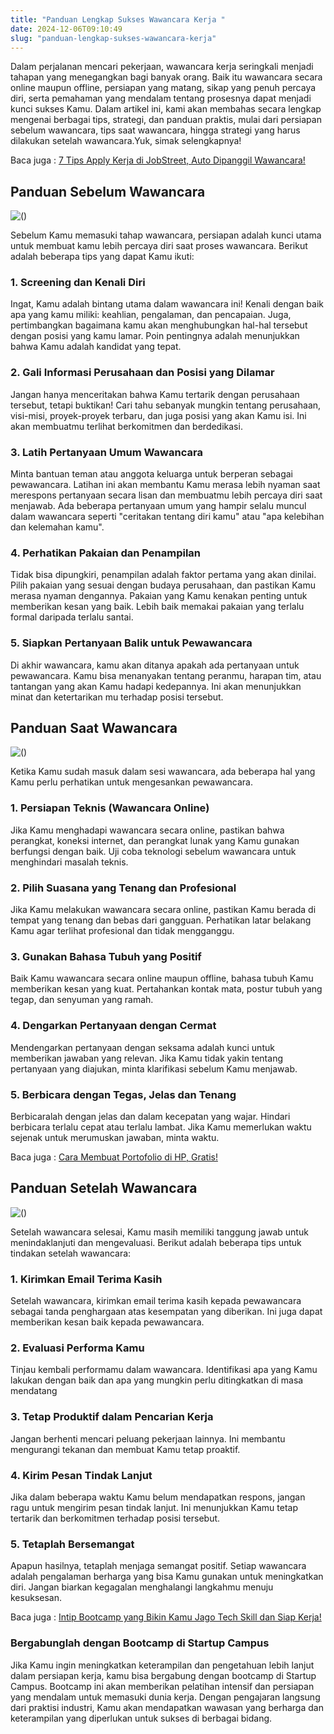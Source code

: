 ```yaml
---
title: "Panduan Lengkap Sukses Wawancara Kerja "
date: 2024-12-06T09:10:49
slug: "panduan-lengkap-sukses-wawancara-kerja"
---
```

Dalam perjalanan mencari pekerjaan, wawancara kerja seringkali menjadi tahapan yang menegangkan bagi banyak orang. Baik itu wawancara secara online maupun offline, persiapan yang matang, sikap yang penuh percaya diri, serta pemahaman yang mendalam tentang prosesnya dapat menjadi kunci sukses Kamu. Dalam artikel ini, kami akan membahas secara lengkap mengenai berbagai tips, strategi, dan panduan praktis, mulai dari persiapan sebelum wawancara, tips saat wawancara, hingga strategi yang harus dilakukan setelah wawancara.Yuk, simak selengkapnya!

Baca juga : [7 Tips Apply Kerja di JobStreet, Auto Dipanggil Wawancara!](https://www.startupcampus.id/blog/7-tips-apply-kerja-di-jobstreet-auto-dipanggil-wawancara/?_gl=1*nigora*_ga*MTk0ODIyMjA0Ni4xNjY1NDY4MTQ5*_ga_3G9FB2PL4B*MTY5MzI2MzAzNy4xNC4wLjE2OTMyNjMwMzcuMC4wLjA.*_ga_S5WKMBQ8R2*MTY5MzI2MzAzOC4xMy4wLjE2OTMyNjMwMzguMC4wLjA.&_ga=2.73768530.197464934.1693263038-1948222046.1665468149)

## Panduan Sebelum Wawancara 

![()](https://lh3.googleusercontent.com/nNdxyOOhNeCiBPKALKjc9V9E1fk2xD_8H3yk9g_lzG1at3H3q09eXrYxJGNQwX8BcCypGnDqTapVG1zJ6OXJQRez6zyLB3srOwUffrLB8-sSsILuyZup-GKJ4MCJtzg-6ksD53_xYrVeLsUhrQkUhds)

Sebelum Kamu memasuki tahap wawancara, persiapan adalah kunci utama untuk membuat kamu lebih percaya diri saat proses wawancara. Berikut adalah beberapa tips yang dapat Kamu ikuti:

### 1. Screening dan Kenali Diri

Ingat, Kamu adalah bintang utama dalam wawancara ini! Kenali dengan baik apa yang kamu miliki: keahlian, pengalaman, dan pencapaian. Juga, pertimbangkan bagaimana kamu akan menghubungkan hal-hal tersebut dengan posisi yang kamu lamar. Poin pentingnya adalah menunjukkan bahwa Kamu adalah kandidat yang tepat.

### 2. Gali Informasi Perusahaan dan Posisi yang Dilamar

Jangan hanya menceritakan bahwa Kamu tertarik dengan perusahaan tersebut, tetapi buktikan! Cari tahu sebanyak mungkin tentang perusahaan, visi-misi, proyek-proyek terbaru, dan juga posisi yang akan Kamu isi. Ini akan membuatmu terlihat berkomitmen dan berdedikasi.

### 3. Latih Pertanyaan Umum Wawancara

Minta bantuan teman atau anggota keluarga untuk berperan sebagai pewawancara. Latihan ini akan membantu Kamu merasa lebih nyaman saat merespons pertanyaan secara lisan dan membuatmu lebih percaya diri saat menjawab. Ada beberapa pertanyaan umum yang hampir selalu muncul dalam wawancara seperti "ceritakan tentang diri kamu" atau "apa kelebihan dan kelemahan kamu". 

### 4. Perhatikan Pakaian dan Penampilan

Tidak bisa dipungkiri, penampilan adalah faktor pertama yang akan dinilai. Pilih pakaian yang sesuai dengan budaya perusahaan, dan pastikan Kamu merasa nyaman dengannya. Pakaian yang Kamu kenakan penting untuk memberikan kesan yang baik. Lebih baik memakai pakaian yang terlalu formal daripada terlalu santai.

### 5. Siapkan Pertanyaan Balik untuk Pewawancara

Di akhir wawancara, kamu akan ditanya apakah ada pertanyaan untuk pewawancara. Kamu bisa menanyakan tentang peranmu, harapan tim, atau tantangan yang akan Kamu hadapi kedepannya. Ini akan menunjukkan minat dan ketertarikan mu terhadap posisi tersebut.

## Panduan Saat Wawancara

![()](https://lh4.googleusercontent.com/_1CAVEtZcbGRyCZmUM1-sAIXKyIDRUWniAgt4akwCpGPq50LNfBu1NuWcOnCk7iu8NshTaH2Gz83Md10k3yY8xxP3Xj5aSICCjjZHE_Hf9S8UivunGjAYPP0aQ4nk1x9AeIMM0tPUWVb7Vh2qxZPT04)

Ketika Kamu sudah masuk dalam sesi wawancara, ada beberapa hal yang Kamu perlu perhatikan untuk mengesankan pewawancara.

### 1. Persiapan Teknis (Wawancara Online)

Jika Kamu menghadapi wawancara secara online, pastikan bahwa perangkat, koneksi internet, dan perangkat lunak yang Kamu gunakan berfungsi dengan baik. Uji coba teknologi sebelum wawancara untuk menghindari masalah teknis.

### 2. Pilih Suasana yang Tenang dan Profesional

Jika Kamu melakukan wawancara secara online, pastikan Kamu berada di tempat yang tenang dan bebas dari gangguan. Perhatikan latar belakang Kamu agar terlihat profesional dan tidak mengganggu.

### 3. Gunakan Bahasa Tubuh yang Positif

Baik Kamu wawancara secara online maupun offline, bahasa tubuh Kamu memberikan kesan yang kuat. Pertahankan kontak mata, postur tubuh yang tegap, dan senyuman yang ramah.

### 4. Dengarkan Pertanyaan dengan Cermat

Mendengarkan pertanyaan dengan seksama adalah kunci untuk memberikan jawaban yang relevan. Jika Kamu tidak yakin tentang pertanyaan yang diajukan, minta klarifikasi sebelum Kamu menjawab.

### 5. Berbicara dengan Tegas, Jelas dan Tenang

Berbicaralah dengan jelas dan dalam kecepatan yang wajar. Hindari berbicara terlalu cepat atau terlalu lambat. Jika Kamu memerlukan waktu sejenak untuk merumuskan jawaban, minta waktu.

Baca juga : [Cara Membuat Portofolio di HP, Gratis!](https://www.startupcampus.id/blog/cara-membuat-portofolio-di-hp-gratis/?_gl=1*nigora*_ga*MTk0ODIyMjA0Ni4xNjY1NDY4MTQ5*_ga_3G9FB2PL4B*MTY5MzI2MzAzNy4xNC4wLjE2OTMyNjMwMzcuMC4wLjA.*_ga_S5WKMBQ8R2*MTY5MzI2MzAzOC4xMy4wLjE2OTMyNjMwMzguMC4wLjA.&_ga=2.73768530.197464934.1693263038-1948222046.1665468149)

## Panduan Setelah Wawancara

![()](https://lh5.googleusercontent.com/pzv3T8NiqUNA__Xo-5k6MVg-7vN7rpX_mAjYk6q5HrQHkrN_mxaPRz7vBOPCQHf6DAQdK_5bsRP99dGHpYJnBfaNCF-FmLcKGhFS5rSk4lwuovVrLkGe5_wB-EspywlX9hGrjcXL2aKucDzpG9B_RXw)

Setelah wawancara selesai, Kamu masih memiliki tanggung jawab untuk menindaklanjuti dan mengevaluasi. Berikut adalah beberapa tips untuk tindakan setelah wawancara:

### 1. Kirimkan Email Terima Kasih

Setelah wawancara, kirimkan email terima kasih kepada pewawancara sebagai tanda penghargaan atas kesempatan yang diberikan. Ini juga dapat memberikan kesan baik kepada pewawancara.

### 2. Evaluasi Performa Kamu

Tinjau kembali performamu dalam wawancara. Identifikasi apa yang Kamu lakukan dengan baik dan apa yang mungkin perlu ditingkatkan di masa mendatang

### 3. Tetap Produktif dalam Pencarian Kerja

Jangan berhenti mencari peluang pekerjaan lainnya. Ini membantu mengurangi tekanan dan membuat Kamu tetap proaktif. 

### 4. Kirim Pesan Tindak Lanjut

Jika dalam beberapa waktu Kamu belum mendapatkan respons, jangan ragu untuk mengirim pesan tindak lanjut. Ini menunjukkan Kamu tetap tertarik dan berkomitmen terhadap posisi tersebut.

### 5. Tetaplah Bersemangat

Apapun hasilnya, tetaplah menjaga semangat positif. Setiap wawancara adalah pengalaman berharga yang bisa Kamu gunakan untuk meningkatkan diri. Jangan biarkan kegagalan menghalangi langkahmu menuju kesuksesan.

Baca juga : [Intip Bootcamp yang Bikin Kamu Jago Tech Skill dan Siap Kerja!](https://www.startupcampus.id/blog/intip-bootcamp-yang-bikin-kamu-jago-tech-skill-dan-siap-kerja/?_gl=1*uzfoy4*_ga*MTk0ODIyMjA0Ni4xNjY1NDY4MTQ5*_ga_3G9FB2PL4B*MTY5MzI2MzAzNy4xNC4xLjE2OTMyNjMwNTEuMC4wLjA.*_ga_S5WKMBQ8R2*MTY5MzI2MzAzOC4xMy4xLjE2OTMyNjMwNTEuMC4wLjA.&_ga=2.76520789.197464934.1693263038-1948222046.1665468149)

### Bergabunglah dengan Bootcamp di Startup Campus

Jika Kamu ingin meningkatkan keterampilan dan pengetahuan lebih lanjut dalam persiapan kerja, kamu bisa bergabung dengan bootcamp di Startup Campus. Bootcamp ini akan memberikan pelatihan intensif dan persiapan yang mendalam untuk memasuki dunia kerja. Dengan pengajaran langsung dari praktisi industri, Kamu akan mendapatkan wawasan yang berharga dan keterampilan yang diperlukan untuk sukses di berbagai bidang.